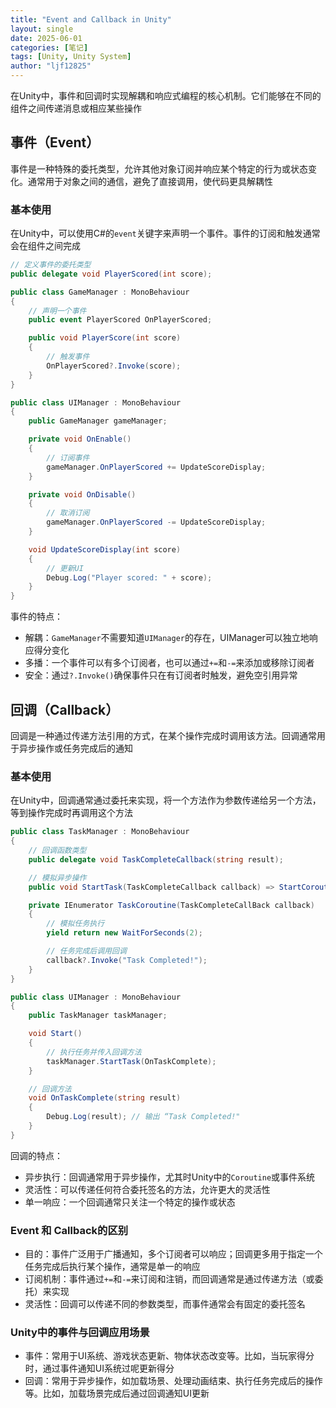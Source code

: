 ```yaml
---
title: "Event and Callback in Unity"
layout: single
date: 2025-06-01
categories: [笔记]
tags: [Unity, Unity System]
author: "ljf12825"
---
```

在Unity中，事件和回调时实现解耦和响应式编程的核心机制。它们能够在不同的组件之间传递消息或相应某些操作

## 事件（Event）
事件是一种特殊的委托类型，允许其他对象订阅并响应某个特定的行为或状态变化。通常用于对象之间的通信，避免了直接调用，使代码更具解耦性

### 基本使用
在Unity中，可以使用C#的`event`关键字来声明一个事件。事件的订阅和触发通常会在组件之间完成
```cs
// 定义事件的委托类型
public delegate void PlayerScored(int score);

public class GameManager : MonoBehaviour
{
    // 声明一个事件
    public event PlayerScored OnPlayerScored;

    public void PlayerScore(int score)
    {
        // 触发事件
        OnPlayerScored?.Invoke(score);
    }
}

public class UIManager : MonoBehaviour
{
    public GameManager gameManager;

    private void OnEnable()
    {
        // 订阅事件
        gameManager.OnPlayerScored += UpdateScoreDisplay;
    }

    private void OnDisable()
    {
        // 取消订阅
        gameManager.OnPlayerScored -= UpdateScoreDisplay;
    }

    void UpdateScoreDisplay(int score)
    {
        // 更新UI
        Debug.Log("Player scored: " + score);
    }
}
```
事件的特点：
- 解耦：`GameManager`不需要知道`UIManager`的存在，UIManager可以独立地响应得分变化
- 多播：一个事件可以有多个订阅者，也可以通过`+=`和`-=`来添加或移除订阅者
- 安全：通过`?.Invoke()`确保事件只在有订阅者时触发，避免空引用异常

## 回调（Callback）
回调是一种通过传递方法引用的方式，在某个操作完成时调用该方法。回调通常用于异步操作或任务完成后的通知

### 基本使用
在Unity中，回调通常通过委托来实现，将一个方法作为参数传递给另一个方法，等到操作完成时再调用这个方法
```cs
public class TaskManager : MonoBehaviour
{
    // 回调函数类型
    public delegate void TaskCompleteCallback(string result);

    // 模拟异步操作
    public void StartTask(TaskCompleteCallback callback) => StartCoroutine(TaskCoroutine(callback));

    private IEnumerator TaskCoroutine(TaskCompleteCallBack callback)
    {
        // 模拟任务执行
        yield return new WaitForSeconds(2);

        // 任务完成后调用回调
        callback?.Invoke("Task Completed!");
    }
}

public class UIManager : MonoBehaviour
{
    public TaskManager taskManager;

    void Start()
    {
        // 执行任务并传入回调方法
        taskManager.StartTask(OnTaskComplete);
    }

    // 回调方法
    void OnTaskComplete(string result)
    {
        Debug.Log(result); // 输出 “Task Completed!"
    }
}
```
回调的特点：
- 异步执行：回调通常用于异步操作，尤其时Unity中的`Coroutine`或事件系统
- 灵活性：可以传递任何符合委托签名的方法，允许更大的灵活性
- 单一响应：一个回调通常只关注一个特定的操作或状态

### Event 和 Callback的区别
- 目的：事件广泛用于广播通知，多个订阅者可以响应；回调更多用于指定一个任务完成后执行某个操作，通常是单一的响应
- 订阅机制：事件通过`+=`和`-=`来订阅和注销，而回调通常是通过传递方法（或委托）来实现
- 灵活性：回调可以传递不同的参数类型，而事件通常会有固定的委托签名

### Unity中的事件与回调应用场景
- 事件：常用于UI系统、游戏状态更新、物体状态改变等。比如，当玩家得分时，通过事件通知UI系统过呢更新得分
- 回调：常用于异步操作，如加载场景、处理动画结束、执行任务完成后的操作等。比如，加载场景完成后通过回调通知UI更新